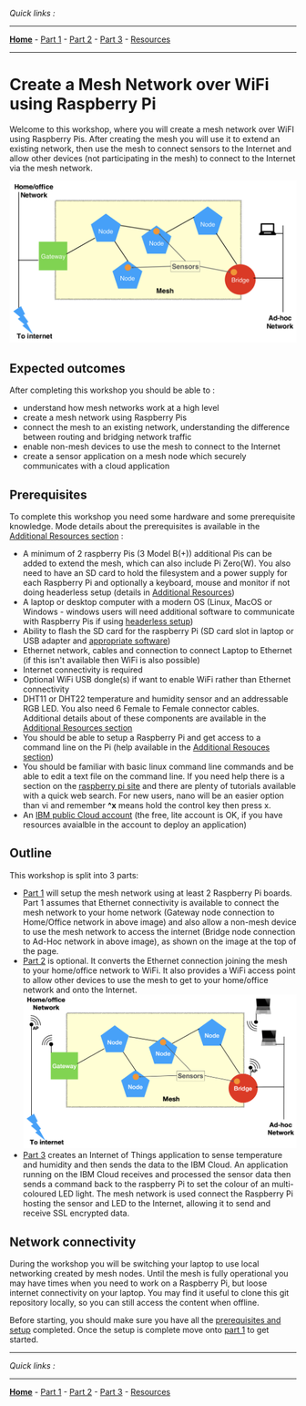 *Quick links :*
***
[**Home**](/README.md) - [Part 1](/part1/README.md) - [Part 2](/part2/README.md) - [Part 3](/part3/README.md) - [Resources](/additionalResources/README.md)
***

# Create a Mesh Network over WiFi using Raspberry Pi

Welcome to this workshop, where you will create a mesh network over WiFI using Raspberry Pis.  After creating the mesh you will use it to extend an existing network, then use the mesh to connect sensors to the Internet and allow other devices (not participating in the mesh) to connect to the Internet via the mesh network.

![mesh image](images/PiMesh.png)

## Expected outcomes

After completing this workshop you should be able to :

- understand how mesh networks work at a high level
- create a mesh network using Raspberry Pis
- connect the mesh to an existing network, understanding the difference between routing and bridging network traffic
- enable non-mesh devices to use the mesh to connect to the Internet
- create a sensor application on a mesh node which securely communicates with a cloud application

## Prerequisites

To complete this workshop you need some hardware and some prerequisite knowledge.  Mode details about the prerequisites is available in the [Additional Resources section](/additionalResources/README.md) :

- A minimum of 2 raspberry Pis (3 Model B(+)) additional Pis can be added to extend the mesh, which can also include Pi Zero(W).  You also need to have an SD card to hold the filesystem and a power supply for each Raspberry Pi and optionally a keyboard, mouse and monitor if not doing headerless setup (details in [Additional Resources](/additionalResources/README.md))
- A laptop or desktop computer with a modern OS (Linux, MacOS or Windows - windows users will need additional software to communicate with Raspberry Pis if using [headerless setup](/additionalResources/HEADERLESS_SETUP.md))
- Ability to flash the SD card for the raspberry Pi (SD card slot in laptop or USB adapter and [appropriate software](https://etcher.io))
- Ethernet network, cables and connection to connect Laptop to Ethernet (if this isn't available then WiFi is also possible)
- Internet connectivity is required
- Optional WiFi USB dongle(s) if want to enable WiFi rather than Ethernet connectivity
- DHT11 or DHT22 temperature and humidity sensor and an addressable RGB LED. You also need 6 Female to Female connector cables. Additional details about of these components are available in the [Additional Resources section](/additionalResources/README.md)
- You should be able to setup a Raspberry Pi and get access to a command line on the Pi (help available in the [Additional Resouces section](/additionalResources/README.md))
- You should be familiar with basic linux command line commands and be able to edit a text file on the command line.  If you need help there is a section on the [raspberry pi site](https://www.raspberrypi.org/documentation/linux/usage/text-editors.md) and there are plenty of tutorials available with a quick web search.  For new users, nano will be an easier option than vi and remember **^x** means hold the control key then press x.
- An [IBM public Cloud account](https://cloud.ibm.com/login) (the free, lite account is OK, if you have resources avaialble in the account to deploy an application)

## Outline

This workshop is split into 3 parts:

- [Part 1](/part1/README.md) will setup the mesh network using at least 2 Raspberry Pi boards.  Part 1 assumes that Ethernet connectivity is available to connect the mesh network to your home network (Gateway node connection to Home/Office network in above image) and also allow a non-mesh device to use the mesh network to access the internet (Bridge node connection to Ad-Hoc network in above image), as shown on the image at the top of the page.
- [Part 2](/part2/README.md) is optional.  It converts the Ethernet connection joining the mesh to your home/office network to WiFi.  It also provides a WiFi access point to allow other devices to use the mesh to get to your home/office network and onto the Internet.
![wifi options](/images/PiMeshWiFi.png)
- [Part 3](/part3/README.md) creates an Internet of Things application to sense temperature and humidity and then sends the data to the IBM Cloud.  An application running on the IBM Cloud receives and processed the sensor data then sends a command back to the raspberry Pi to set the colour of an multi-coloured LED light.  The mesh network is used connect the Raspberry Pi hosting the sensor and LED to the Internet, allowing it to send and receive SSL encrypted data.

## Network connectivity

During the workshop you will be switching your laptop to use local networking created by mesh nodes.  Until the mesh is fully operational you may have times when you need to work on a Raspberry Pi, but loose internet connectivity on your laptop.  You may find it useful to clone this git repository locally, so you can still access the content when offline.

Before starting, you should make sure you have all the [prerequisites and setup](/additionalResources/PREREQUISITES_AND_SETUP.md) completed.  Once the setup is complete move onto [part 1](/part1/README.md) to get started.

***
*Quick links :*
***
[**Home**](/README.md) - [Part 1](/part1/README.md) - [Part 2](/part2/README.md) - [Part 3](/part3/README.md) - [Resources](/additionalResources/README.md)